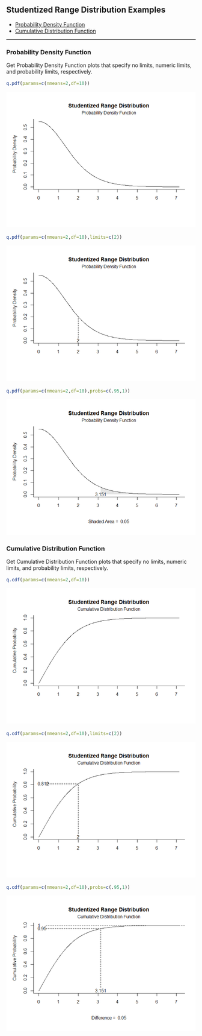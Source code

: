 
## Studentized Range Distribution Examples

- [Probability Density Function](#probability-density-function)
- [Cumulative Distribution Function](#cumulative-distribution-function)

------------------------------------------------------------------------

### Probability Density Function

Get Probability Density Function plots that specify no limits, numeric
limits, and probability limits, respectively.

``` r
q.pdf(params=c(nmeans=2,df=10))
```

![](figures/qPDF-1.png)<!-- -->

``` r
q.pdf(params=c(nmeans=2,df=10),limits=c(2))
```

![](figures/qPDF-2.png)<!-- -->

``` r
q.pdf(params=c(nmeans=2,df=10),probs=c(.95,1))
```

![](figures/qPDF-3.png)<!-- -->

### Cumulative Distribution Function

Get Cumulative Distribution Function plots that specify no limits,
numeric limits, and probability limits, respectively.

``` r
q.cdf(params=c(nmeans=2,df=10))
```

![](figures/qCDF-1.png)<!-- -->

``` r
q.cdf(params=c(nmeans=2,df=10),limits=c(2))
```

![](figures/qCDF-2.png)<!-- -->

``` r
q.cdf(params=c(nmeans=2,df=10),probs=c(.95,1))
```

![](figures/qCDF-3.png)<!-- -->
